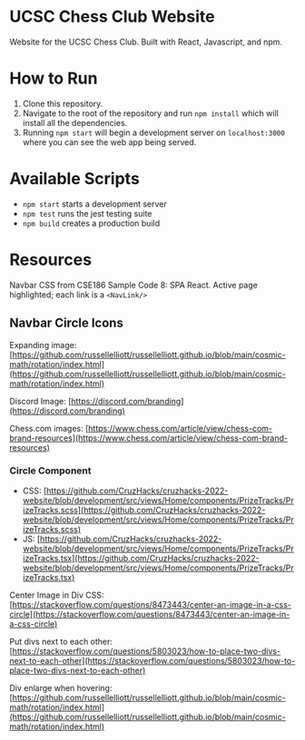# UCSC Chess Club Website
Website for the UCSC Chess Club. Built with React, Javascript, and npm.

# How to Run

1.  Clone this repository.
2.  Navigate to the root of the repository and run  `npm install`  which will install all the dependencies.
3.  Running  `npm start`  will begin a development server on  `localhost:3000`  where you can see the web app being served.

# Available Scripts

-   `npm start`  starts a development server
-   `npm test`  runs the jest testing suite
-   `npm build`  creates a production build

# Resources
Navbar CSS from CSE186 Sample Code 8: SPA React. Active page highlighted; each link is a `<NavLink/>`

## Navbar Circle Icons
Expanding image: [https://github.com/russellelliott/russellelliott.github.io/blob/main/cosmic-math/rotation/index.html](https://github.com/russellelliott/russellelliott.github.io/blob/main/cosmic-math/rotation/index.html)

Discord Image: [https://discord.com/branding](https://discord.com/branding)

Chess.com images: [https://www.chess.com/article/view/chess-com-brand-resources](https://www.chess.com/article/view/chess-com-brand-resources)

### Circle Component
- CSS: [https://github.com/CruzHacks/cruzhacks-2022-website/blob/development/src/views/Home/components/PrizeTracks/PrizeTracks.scss](https://github.com/CruzHacks/cruzhacks-2022-website/blob/development/src/views/Home/components/PrizeTracks/PrizeTracks.scss)
- JS: [https://github.com/CruzHacks/cruzhacks-2022-website/blob/development/src/views/Home/components/PrizeTracks/PrizeTracks.tsx](https://github.com/CruzHacks/cruzhacks-2022-website/blob/development/src/views/Home/components/PrizeTracks/PrizeTracks.tsx)

Center Image in Div CSS: [https://stackoverflow.com/questions/8473443/center-an-image-in-a-css-circle](https://stackoverflow.com/questions/8473443/center-an-image-in-a-css-circle)

Put divs next to each other: [https://stackoverflow.com/questions/5803023/how-to-place-two-divs-next-to-each-other](https://stackoverflow.com/questions/5803023/how-to-place-two-divs-next-to-each-other)

Div enlarge when hovering: [https://github.com/russellelliott/russellelliott.github.io/blob/main/cosmic-math/rotation/index.html](https://github.com/russellelliott/russellelliott.github.io/blob/main/cosmic-math/rotation/index.html)